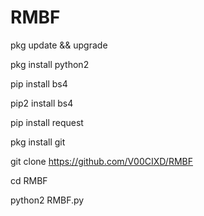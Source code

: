 # RMBF
pkg update && upgrade

pkg install python2

pip install bs4

pip2 install bs4

pip install request

pkg install git

git clone https://github.com/V00CIXD/RMBF

cd RMBF

python2 RMBF.py 
